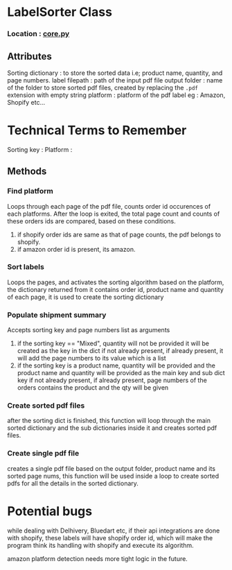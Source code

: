 # LabelSorter Class
### Location : [core.py](label_sorter/core.py)
## Attributes
Sorting dictionary : to store the sorted data i.e; product name, quantity, and page numbers.
label filepath : path of the input pdf file
output folder : name of the folder to store sorted pdf files, created by replacing the `.pdf` extension with empty string
platform : platform of the pdf label eg : Amazon, Shopify etc...


# Technical Terms to Remember
Sorting key :
Platform : 

## Methods
### Find platform
Loops through each page of the pdf file, counts order id occurences of each  platforms.
After the loop is exited, the total page count and counts of these orders ids are compared,
based on these conditions.
1. if shopify order ids are same as that of page counts, the pdf belongs to shopify.
2. if amazon order id is present, its amazon.

### Sort labels
Loops the pages, and activates the sorting algorithm based on the platform, the dictionary returned from it contains order id, product name and quantity of each page, it is used to create the sorting dictionary

### Populate shipment summary
Accepts sorting key and page numbers list as arguments
1. if the sorting key == "Mixed", quantity will not be provided
    it will be created as the key in the dict if not already present,
    if already present, it will add the page numbers to its value which is a list
2. if the sorting key is a product name, 
    quantity will be provided and the product name and quantity will be provided as the main key and sub dict key if not already present,
    if already present, page numbers of the orders contains the product and the qty will be given

### Create sorted pdf files
after the sorting dict is finished, this function will loop through the main sorted dictionary and the sub dictionaries inside it and creates sorted pdf files.    

### Create single pdf file
creates a single pdf file based on the output folder, product name and its sorted page nums,
this function will be used inside a loop to create sorted pdfs for all the details in the sorted dictionary.


# Potential bugs
while dealing with Delhivery, Bluedart etc, if their api integrations are done with shopify, these labels will have shopify order id, which will make the program think its handling with shopify and execute its algorithm.

amazon platform detection needs more tight logic in the future.